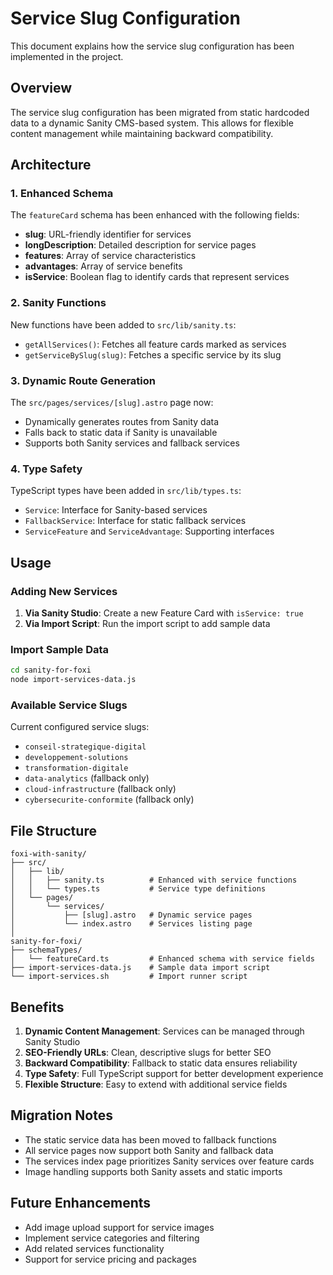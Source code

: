 # Service Slug Configuration

This document explains how the service slug configuration has been implemented in the project.

## Overview

The service slug configuration has been migrated from static hardcoded data to a dynamic Sanity CMS-based system. This allows for flexible content management while maintaining backward compatibility.

## Architecture

### 1. Enhanced Schema

The `featureCard` schema has been enhanced with the following fields:

- **slug**: URL-friendly identifier for services
- **longDescription**: Detailed description for service pages
- **features**: Array of service characteristics
- **advantages**: Array of service benefits
- **isService**: Boolean flag to identify cards that represent services

### 2. Sanity Functions

New functions have been added to `src/lib/sanity.ts`:

- `getAllServices()`: Fetches all feature cards marked as services
- `getServiceBySlug(slug)`: Fetches a specific service by its slug

### 3. Dynamic Route Generation

The `src/pages/services/[slug].astro` page now:

- Dynamically generates routes from Sanity data
- Falls back to static data if Sanity is unavailable
- Supports both Sanity services and fallback services

### 4. Type Safety

TypeScript types have been added in `src/lib/types.ts`:

- `Service`: Interface for Sanity-based services
- `FallbackService`: Interface for static fallback services
- `ServiceFeature` and `ServiceAdvantage`: Supporting interfaces

## Usage

### Adding New Services

1. **Via Sanity Studio**: Create a new Feature Card with `isService: true`
2. **Via Import Script**: Run the import script to add sample data

### Import Sample Data

```bash
cd sanity-for-foxi
node import-services-data.js
```

### Available Service Slugs

Current configured service slugs:
- `conseil-strategique-digital`
- `developpement-solutions`
- `transformation-digitale`
- `data-analytics` (fallback only)
- `cloud-infrastructure` (fallback only)
- `cybersecurite-conformite` (fallback only)

## File Structure

```
foxi-with-sanity/
├── src/
│   ├── lib/
│   │   ├── sanity.ts          # Enhanced with service functions
│   │   └── types.ts           # Service type definitions
│   └── pages/
│       └── services/
│           ├── [slug].astro   # Dynamic service pages
│           └── index.astro    # Services listing page
│
sanity-for-foxi/
├── schemaTypes/
│   └── featureCard.ts         # Enhanced schema with service fields
├── import-services-data.js    # Sample data import script
└── import-services.sh         # Import runner script
```

## Benefits

1. **Dynamic Content Management**: Services can be managed through Sanity Studio
2. **SEO-Friendly URLs**: Clean, descriptive slugs for better SEO
3. **Backward Compatibility**: Fallback to static data ensures reliability
4. **Type Safety**: Full TypeScript support for better development experience
5. **Flexible Structure**: Easy to extend with additional service fields

## Migration Notes

- The static service data has been moved to fallback functions
- All service pages now support both Sanity and fallback data
- The services index page prioritizes Sanity services over feature cards
- Image handling supports both Sanity assets and static imports

## Future Enhancements

- Add image upload support for service images
- Implement service categories and filtering
- Add related services functionality
- Support for service pricing and packages